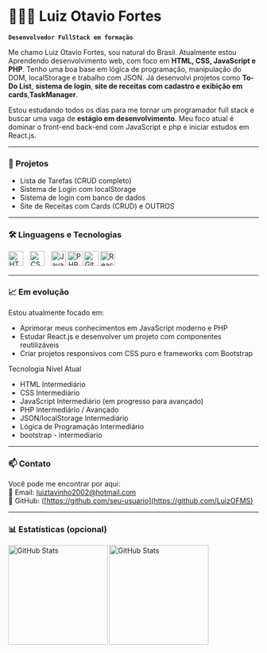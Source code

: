 # 👨🏻‍💻 Luiz Otavio Fortes

**`Desenvolvedor FullStack em formação`**

Me chamo Luiz Otavio Fortes, sou natural do Brasil. Atualmente estou Aprendendo desenvolvimento web, com foco em **HTML, CSS, JavaScript e PHP**. Tenho uma boa base em lógica de programação, manipulação do DOM, localStorage e trabalho com JSON. Já desenvolvi projetos como **To-Do List**, **sistema de login**, **site de receitas com cadastro e exibição em cards**,**TaskManager**.

Estou estudando todos os dias para me tornar um programador full stack e buscar uma vaga de **estágio em desenvolvimento**. Meu foco atual é dominar o front-end back-end com JavaScript e php e iniciar estudos em React.js.

---

### 🚀 Projetos

- Lista de Tarefas (CRUD completo)
- Sistema de Login com localStorage
- Sístema de login com banco de dados
- Site de Receitas com Cards (CRUD)
e OUTROS
---

### 🛠️ Linguagens e Tecnologias

<img 
    align="left" 
    alt="HTML"
    title="HTML" 
    width="30px" 
    style="padding-right: 10px;" 
    src="https://cdn.jsdelivr.net/gh/devicons/devicon@latest/icons/html5/html5-original.svg" 
/>
<img 
    align="left" 
    alt="CSS" 
    title="CSS"
    width="30px" 
    style="padding-right: 10px;" 
    src="https://cdn.jsdelivr.net/gh/devicons/devicon@latest/icons/css3/css3-original.svg" 
/>
<img 
    align="left" 
    alt="JavaScript" 
    title="JavaScript"
    width="30px" 
    style="padding-right: 10 px;" 
    src="https://cdn.jsdelivr.net/gh/devicons/devicon@latest/icons/javascript/javascript-original.svg" 
/>
<img 
    align="left" 
    alt="PHP" 
    title="PHP"
    width="30px" 
    style="padding-right: 10 px;" 
    src="https://cdn.jsdelivr.net/gh/devicons/devicon@latest/icons/php/php-original.svg" 
/>
<img 
    align="left" 
    alt="Git" 
    title="Git"
    width="30px" 
    style="padding-right: 10 px;" 
    src="https://cdn.jsdelivr.net/gh/devicons/devicon@latest/icons/git/git-original.svg" 
/>


<img 
    align="left" 
    alt="React" 
    title="React (em estudo)" 
    width="30px" 
    style="padding-right: 10 px;" 
    src="https://cdn.jsdelivr.net/gh/devicons/devicon@latest/icons/react/react-original.svg" 
/>

<br/>
<br/>

---

### 📈 Em evolução

Estou atualmente focado em:
- Aprimorar meus conhecimentos em JavaScript moderno e PHP
- Estudar React.js e desenvolver um projeto com componentes reutilizáveis
- Criar projetos responsivos com CSS puro e frameworks com Bootstrap

Tecnologia	Nível Atual
- HTML	Intermediário
- CSS Intermediário
- JavaScript	Intermediário (em progresso para avançado)
- PHP	Intermediário / Avançado 
- JSON/localStorage	Intermediário
- Lógica de Programação	Intermediário
- bootstrap - intermediario
---

### 📫 Contato

Você pode me encontrar por aqui:  
📧 Email: luiztavinho2002@hotmail.com  
💼 GitHub: ([https://github.com/seu-usuario](https://github.com/LuizOFMS)  

---

### 📊 Estatísticas (opcional)

<p>
  <img 
    align="left" 
    alt="GitHub Stats" 
    height="200" 
    style="padding-right: 5 px;" 
    src="https://github-readme-stats.vercel.app/api?username=LuizOFMS&show_icons=true&theme=tokyonight&include_all_commits=true&locale=pt-br" 
  />

<img 
      align="left" 
      alt="GitHub Stats" 
      height="200" 
      src="https://github-readme-stats.vercel.app/api/top-langs/?username=LuizOFMS&theme=tokyonight&layout=compact&custom_title=Tecnologias&langs_count=9" 
  />
</p>
